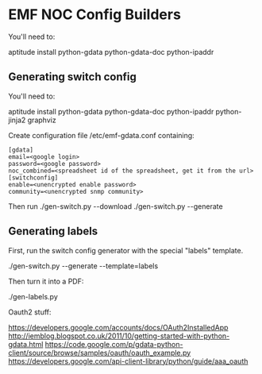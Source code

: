 EMF NOC Config Builders
=======================

You'll need to:

aptitude install python-gdata python-gdata-doc python-ipaddr


Generating switch config
------------------------

You'll need to:

aptitude install python-gdata python-gdata-doc python-ipaddr python-jinja2 graphviz

Create configuration file /etc/emf-gdata.conf containing:

```
[gdata]
email=<google login>
password=<google password>
noc_combined=<spreadsheet id of the spreadsheet, get it from the url>
[switchconfig]
enable=<unencrypted enable password>
community=<unencrypted snmp community>
```

Then run
./gen-switch.py --download
./gen-switch.py --generate

Generating labels
-----------------

First, run the switch config generator with the special "labels" template.

./gen-switch.py  --generate --template=labels

Then turn it into a PDF:

./gen-labels.py

Oauth2 stuff:

https://developers.google.com/accounts/docs/OAuth2InstalledApp
http://iemblog.blogspot.co.uk/2011/10/getting-started-with-python-gdata.html
https://code.google.com/p/gdata-python-client/source/browse/samples/oauth/oauth_example.py
https://developers.google.com/api-client-library/python/guide/aaa_oauth
